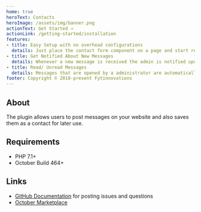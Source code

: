 ```yaml
---
home: true
heroText: Contacts
heroImage: /assets/img/banner.png
actionText: Get Started →
actionLink: /getting-started/installation
features:
- title: Easy Setup with no overhead configurations
  details: Just place the contact form component on a page and start receiving messsages.
- title: Get Notified About New Messages
  details: Whenever a new message is received the admin is notified upon login via notification badge
- title: Read/ Unread Messages
  details: Messages that are opened by a administrator are automatically marked as read.
footer: Copyright © 2018-present Fytinnovations
---
```


## About

The plugin allows users to post messages on your website and also saves them as a contact for later use.

## Requirements

- PHP 7.1+
- October Build 464+

## Links

- [GitHub Documentation](https://github.com/fytinnovations/oc-contacts) for posting issues and questions
- [October Marketplace](https://octobercms.com/plugin/fytinnovations-contacts)